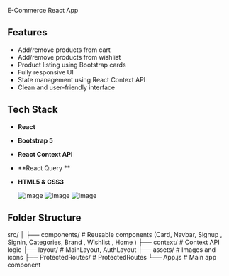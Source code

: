 
E-Commerce React App

                                                                    
##  Features

-  Add/remove products from cart
-  Add/remove products from wishlist
-  Product listing using Bootstrap cards
-  Fully responsive UI
-  State management using React Context API
-  Clean and user-friendly interface


  ##  Tech Stack
  
- **React**
- **Bootstrap 5**
- **React Context API**
- **React Query **
- **HTML5 & CSS3**


  ![image](https://github.com/user-attachments/assets/fde15ad4-12c1-47da-9d1f-67e97628b417)
  ![Image](https://github.com/user-attachments/assets/1ddf2155-c402-4c6c-b04e-5775760f321e)
  ![Image](https://github.com/user-attachments/assets/3a921c7e-9d87-409d-b6ca-33f5c378e640)

## Folder Structure

src/ │ ├── components/ # Reusable components (Card, Navbar, Signup , Signin, Categories, Brand , Wishlist , Home ) 
├── context/ # Context API logic 
├── layout/ # MainLayout, AuthLayout
├── assets/ # Images and icons
├── ProtectedRoutes/ # ProtectedRoutes
└── App.js # Main app component

